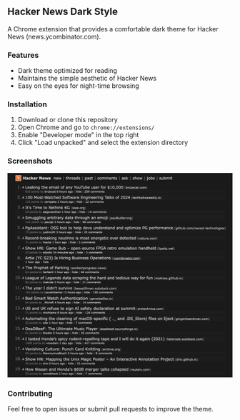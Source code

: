 ## Hacker News Dark Style 

A Chrome extension that provides a comfortable dark theme for Hacker News (news.ycombinator.com).

### Features
- Dark theme optimized for reading
- Maintains the simple aesthetic of Hacker News
- Easy on the eyes for night-time browsing

### Installation
1. Download or clone this repository
2. Open Chrome and go to `chrome://extensions/`
3. Enable "Developer mode" in the top right
4. Click "Load unpacked" and select the extension directory

### Screenshots
![Screenshot 1](image.png)

### Contributing
Feel free to open issues or submit pull requests to improve the theme.